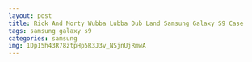 ```yaml
---
layout: post
title: Rick And Morty Wubba Lubba Dub Land Samsung Galaxy S9 Case
tags: samsung galaxy s9
categories: samsung
img: 1DpI5h43R78ztpHp5R3J3v_NSjnUjRmwA
---
```

